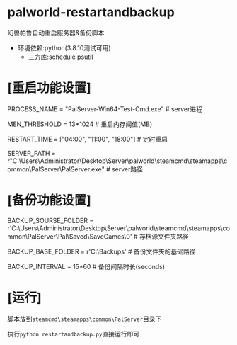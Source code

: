 # palworld-restartandbackup
幻兽帕鲁自动重启服务器&amp;备份脚本

- 环境依赖:python(3.8.10测试可用)
  - 三方库:schedule psutil

# [重启功能设置]
PROCESS_NAME = "PalServer-Win64-Test-Cmd.exe"  # server进程

MEN_THRESHOLD = 13*1024  # 重启内存阈值(MB)

RESTART_TIME = ["04:00", "11:00", "18:00"]  # 定时重启

SERVER_PATH = r"C:\Users\Administrator\Desktop\Server\palworld\steamcmd\steamapps\common\PalServer\PalServer.exe"  # server路径

# [备份功能设置]

BACKUP_SOURSE_FOLDER = r'C:\Users\Administrator\Desktop\Server\palworld\steamcmd\steamapps\common\PalServer\Pal\Saved\SaveGames\0'  # 存档源文件夹路径

BACKUP_BASE_FOLDER = r'C:\Backups'  # 备份文件夹的基础路径

BACKUP_INTERVAL = 15*60  # 备份间隔时长(seconds)

# [运行]

脚本放到`steamcmd\steamapps\common\PalServer`目录下

执行`python restartandbackup.py`直接运行即可
